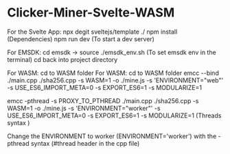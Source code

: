 # Clicker-Miner-Svelte-WASM



For the Svelte App: npx degit sveltejs/template ./
npm install (Dependencies)
npm run dev (To start a dev server)


For EMSDK:
cd emsdk -> source ./emsdk_env.sh (To set emsdk env in the terminal)
cd back into project directory


For WASM:
cd to WASM folder
For WASM: cd to WASM folder emcc --bind ./main.cpp ./sha256.cpp -s WASM=1 -o ./mine.js -s 'ENVIRONMENT="web"' -s USE_ES6_IMPORT_META=0 -s EXPORT_ES6=1 -s MODULARIZE=1

emcc -pthread -s PROXY_TO_PTHREAD ./main.cpp ./sha256.cpp -s WASM=1 -o ./mine.js -s 'ENVIRONMENT="worker"' -s USE_ES6_IMPORT_META=0 -s EXPORT_ES6=1 -s MODULARIZE=1 (Threads syntax )

Change the ENVIRONMENT to worker (ENVIRONMENT='worker') with the -pthread syntax (#thread header in the cpp file) 
